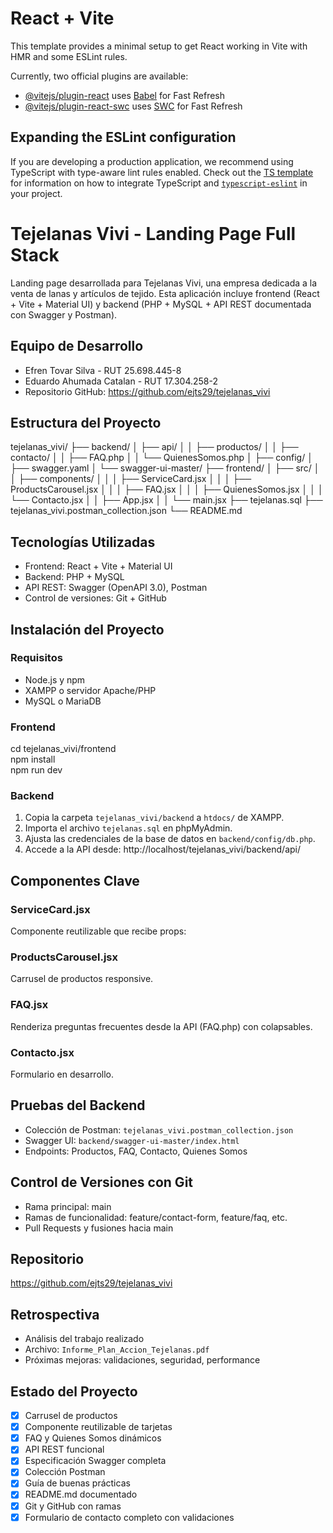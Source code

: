 # React + Vite

This template provides a minimal setup to get React working in Vite with HMR and some ESLint rules.

Currently, two official plugins are available:

- [@vitejs/plugin-react](https://github.com/vitejs/vite-plugin-react/blob/main/packages/plugin-react) uses [Babel](https://babeljs.io/) for Fast Refresh
- [@vitejs/plugin-react-swc](https://github.com/vitejs/vite-plugin-react/blob/main/packages/plugin-react-swc) uses [SWC](https://swc.rs/) for Fast Refresh

## Expanding the ESLint configuration

If you are developing a production application, we recommend using TypeScript with type-aware lint rules enabled. Check out the [TS template](https://github.com/vitejs/vite/tree/main/packages/create-vite/template-react-ts) for information on how to integrate TypeScript and [`typescript-eslint`](https://typescript-eslint.io) in your project.

# Tejelanas Vivi - Landing Page Full Stack

Landing page desarrollada para Tejelanas Vivi, una empresa dedicada a la venta de lanas y artículos de tejido. Esta aplicación incluye frontend (React + Vite + Material UI) y backend (PHP + MySQL + API REST documentada con Swagger y Postman).

## Equipo de Desarrollo

- Efren Tovar Silva - RUT 25.698.445-8  
- Eduardo Ahumada Catalan - RUT 17.304.258-2  
- Repositorio GitHub: https://github.com/ejts29/tejelanas_vivi

## Estructura del Proyecto

tejelanas_vivi/
├── backend/
│   ├── api/
│   │   ├── productos/
│   │   ├── contacto/
│   │   ├── FAQ.php
│   │   └── QuienesSomos.php
│   ├── config/
│   ├── swagger.yaml
│   └── swagger-ui-master/
├── frontend/
│   ├── src/
│   │   ├── components/
│   │   │   ├── ServiceCard.jsx
│   │   │   ├── ProductsCarousel.jsx
│   │   │   ├── FAQ.jsx
│   │   │   ├── QuienesSomos.jsx
│   │   │   └── Contacto.jsx
│   │   ├── App.jsx
│   │   └── main.jsx
├── tejelanas.sql
├── tejelanas_vivi.postman_collection.json
└── README.md

## Tecnologías Utilizadas

- Frontend: React + Vite + Material UI
- Backend: PHP + MySQL
- API REST: Swagger (OpenAPI 3.0), Postman
- Control de versiones: Git + GitHub

## Instalación del Proyecto

### Requisitos
- Node.js y npm
- XAMPP o servidor Apache/PHP
- MySQL o MariaDB

### Frontend

cd tejelanas_vivi/frontend  
npm install  
npm run dev

### Backend

1. Copia la carpeta `tejelanas_vivi/backend` a `htdocs/` de XAMPP.
2. Importa el archivo `tejelanas.sql` en phpMyAdmin.
3. Ajusta las credenciales de la base de datos en `backend/config/db.php`.
4. Accede a la API desde: http://localhost/tejelanas_vivi/backend/api/

## Componentes Clave

### ServiceCard.jsx

Componente reutilizable que recibe props:

<ServiceCard 
  title="Lana Merino" 
  description="100% lana merino"
  image="/images/merino.jpg"
  onContactClick={handleContactClick}
/>

### ProductsCarousel.jsx

Carrusel de productos responsive.

### FAQ.jsx

Renderiza preguntas frecuentes desde la API (FAQ.php) con colapsables.

### Contacto.jsx

Formulario en desarrollo.

## Pruebas del Backend

- Colección de Postman: `tejelanas_vivi.postman_collection.json`
- Swagger UI: `backend/swagger-ui-master/index.html`
- Endpoints: Productos, FAQ, Contacto, Quienes Somos

## Control de Versiones con Git

- Rama principal: main
- Ramas de funcionalidad: feature/contact-form, feature/faq, etc.
- Pull Requests y fusiones hacia main

## Repositorio

https://github.com/ejts29/tejelanas_vivi

## Retrospectiva

- Análisis del trabajo realizado
- Archivo: `Informe_Plan_Accion_Tejelanas.pdf`
- Próximas mejoras: validaciones, seguridad, performance

## Estado del Proyecto

- [x] Carrusel de productos
- [x] Componente reutilizable de tarjetas
- [x] FAQ y Quienes Somos dinámicos
- [x] API REST funcional
- [x] Especificación Swagger completa
- [x] Colección Postman
- [x] Guía de buenas prácticas
- [x] README.md documentado
- [x] Git y GitHub con ramas
- [x] Formulario de contacto completo con validaciones
